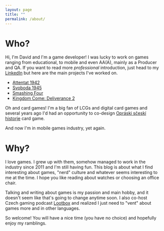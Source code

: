 ```yaml
---
layout: page
title: ""
permalink: /about/
---
```

# Who?
Hi, I'm David and I'm a game developer! I was lucky to work on games ranging from educational, to mobile and even AA(A), mainly as a Producer and QA. If you want to read more *professional* introduction, just head to my [LinkedIn](https://www.linkedin.com/in/david-v%C3%A1vra-b6b811a5/) but here are the main projects I've worked on.

- [Attentat 1942](https://attentat1942.com/)
- [Svoboda 1945](https://svoboda1945.com/cs/)
- [Smashing Four](https://smashingfour.com/)
- [Kingdom Come: Deliverance 2](https://store.steampowered.com/app/1771300/Kingdom_Come_Deliverance_II/)

Oh and card games! I'm a big fan of LCGs and digital card games and several years ago I'd had an opportunity to co-design [Opráski sčeskí historje](https://www.opraski.cz/o-kartach) card game. 

And now I'm in mobile games industry, yet again.

# Why? 

I love games. I grew up with them, somehow managed to work in the industry since 2011 and I'm still having fun. This blog is about what I find interesting about games, "nerd" culture and whatever seems interesting to me at the time. I hope you like reading about watches or choosing an office chair. 

Talking and writing about games is my passion and main hobby, and it doesn't seem like that's going to change anytime soon. I also co-host Czech gaming podcast [Lootbox](https://podcasters.spotify.com/pod/show/lootbox) and realized I just need to "vent" about games more and in other languages.

So welcome! You will have a nice time (you have no choice) and hopefully enjoy my ramblings.
